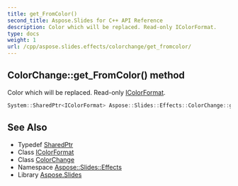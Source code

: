 ```yaml
---
title: get_FromColor()
second_title: Aspose.Slides for C++ API Reference
description: Color which will be replaced. Read-only IColorFormat.
type: docs
weight: 1
url: /cpp/aspose.slides.effects/colorchange/get_fromcolor/
---
```

## ColorChange::get_FromColor() method


Color which will be replaced. Read-only [IColorFormat](../../../aspose.slides/icolorformat/).

```cpp
System::SharedPtr<IColorFormat> Aspose::Slides::Effects::ColorChange::get_FromColor() override
```

## See Also

* Typedef [SharedPtr](../../system/sharedptr/)
* Class [IColorFormat](../../aspose.slides/icolorformat/)
* Class [ColorChange](./)
* Namespace [Aspose::Slides::Effects](../)
* Library [Aspose.Slides](../../)